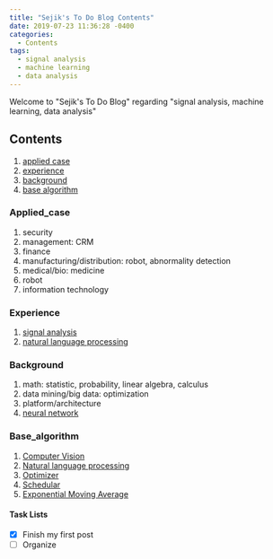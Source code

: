 ```yaml
---
title: "Sejik's To Do Blog Contents"
date: 2019-07-23 11:36:28 -0400
categories:
  - Contents
tags:
  - signal analysis
  - machine learning
  - data analysis
---
```


Welcome to "Sejik's To Do Blog" regarding "signal analysis, machine learning, data analysis"

## Contents
  1. [applied case](#applied_case)
  2. [experience](#experience)
  3. [background](#background)
  4. [base algorithm](#base_algorithm)

### Applied_case
  1. security
  2. management: CRM
  3. finance
  4. manufacturing/distribution: robot, abnormality detection
  5. medical/bio: medicine
  6. robot
  7. information technology

### Experience
  1. [signal analysis][sejik_signal_analysis_github]
  2. [natural language processing][sejik_NLP_github]
  
### Background
  1. math: statistic, probability, linear algebra, calculus
  2. data mining/big data: optimization
  3. platform/architecture
  4. [neural network][neural_network]

### Base_algorithm
  1. [Computer Vision][Computer_Vision]
  2. [Natural language processing][Natural_Language_Processing]
  3. [Optimizer][Optimizer]  
  4. [Schedular][Schedular]  
  5. [Exponential Moving Average][Exponential_Moving_Average]

#### Task Lists
- [x] Finish my first post
- [ ] Organize

[sejik_signal_analysis_github]: https://github.com/Sejik/SignalAnalysis
[sejik_NLP_github]: https://github.com/Sejik/NLP
[neural_network]: https://sejik.github.io/neural_network/nerual-network/
[Computer_Vision]: https://sejik.github.io/computer_vision/computer-vision/
[Natural_Language_Processing]: https://sejik.github.io/natural_language_processing/natural-language-processing/
[Optimizer]: https://sejik.github.io/optimizer/optimizer/
[Schedular]: https://sejik.github.io/schedular/schedular/
[Exponential_Moving_Average]: https://sejik.github.io/exponential_moving_average/exponential-moving-average/
